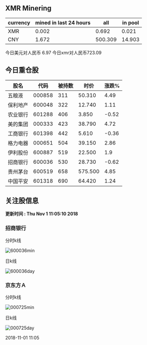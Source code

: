 ## XMR Minering

|currency|mined in last 24 hours|all|in pool|
|---|---|---|---|
|XMR|0.002|0.692|0.021|
|CNY|1.672|500.309|14.903|

今日美元对人民币 6.97	今日xmr对人民币723.09


## 今日重仓股 

|股名|代码|被持数|时价|涨跌%|
|---|---|---|---|---|
|五粮液|000858|311|50.310|4.49|
|保利地产|600048|322|12.740|1.11|
|农业银行|601288|406|3.850|-0.52|
|美的集团|000333|423|38.790|4.72|
|工商银行|601398|442|5.610|-0.36|
|格力电器|000651|504|39.150|2.86|
|伊利股份|600887|519|22.500|1.9|
|招商银行|600036|530|28.730|-0.62|
|贵州茅台|600519|658|575.500|4.85|
|中国平安|601318|690|64.420|1.24|

## 关注股信息
**更新时间 : Thu Nov  1 11:05:10 2018**
### 招商银行 
分时k线

![600036min](http://image.sinajs.cn/newchart/min/n/sh600036.gif)

日k线

![600036day](http://image.sinajs.cn/newchart/daily/n/sh600036.gif)

### 京东方Ａ 
分时k线

![000725min](http://image.sinajs.cn/newchart/min/n/sz000725.gif)

日k线

![000725day](http://image.sinajs.cn/newchart/daily/n/sz000725.gif)

2018-11-01 11:05